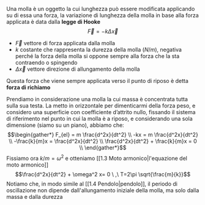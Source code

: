 Una molla è un oggetto la cui lunghezza può essere modificata applicando su di essa una forza, la variazione di lunghezza della molla in base alla forza applicata è data dalla **legge di Hooke**
$$\vec{F} = -k\Delta \vec{x}$$
+ $\vec{F}$ vettore di forza applicata dalla molla
+ $k$ costante che rappresenta la durezza della molla ($N/m$), negativa perché la forza della molla si oppone sempre alla forza che la sta contraendo o spingendo
+ $\Delta \vec{x}$ vettore direzione di allungamento della molla

Questa forza che viene sempre applicata verso il punto di riposo è detta **forza di richiamo**

Prendiamo in considerazione una molla  la cui massa è concentrata tutta sulla sua testa. La metto in orizzontale per dimenticarmi della forza peso, e considero una superficie con coefficiente d’attrito nullo, fissando il sistema di riferimento nel punto in cui la molla è a riposo, e considerando una sola dimensione (siamo su un piano), abbiamo che:
$$\begin{gather*}
F_{el} = m \frac{d^2x}{dt^2} \\
-kx = m \frac{d^2x}{dt^2} \\
-\frac{k}{m}x = \frac{d^2x}{dt^2} \\
\frac{d^2x}{dt^2} + \frac{k}{m}x = 0 \\
\end{gather*}$$
Fissiamo ora $k/m = \omega^2$ e otteniamo [[1.3 Moto armonico|l'equazione del moto armonico]]
$$\frac{d^2x}{dt^2} + \omega^2 x= 0 \ ,\ T=2\pi \sqrt{\frac{m}{k}}$$
Notiamo che, in modo simile al [[1.4 Pendolo|pendolo]], il periodo di oscillazione non dipende dall'allungamento iniziale della molla, ma solo dalla massa e dalla durezza